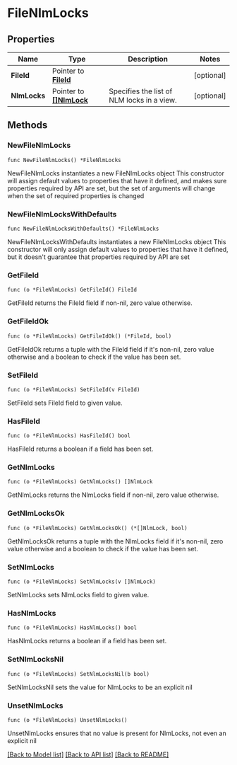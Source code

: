 # FileNlmLocks

## Properties

Name | Type | Description | Notes
------------ | ------------- | ------------- | -------------
**FileId** | Pointer to [**FileId**](FileId.md) |  | [optional] 
**NlmLocks** | Pointer to [**[]NlmLock**](NlmLock.md) | Specifies the list of NLM locks in a view. | [optional] 

## Methods

### NewFileNlmLocks

`func NewFileNlmLocks() *FileNlmLocks`

NewFileNlmLocks instantiates a new FileNlmLocks object
This constructor will assign default values to properties that have it defined,
and makes sure properties required by API are set, but the set of arguments
will change when the set of required properties is changed

### NewFileNlmLocksWithDefaults

`func NewFileNlmLocksWithDefaults() *FileNlmLocks`

NewFileNlmLocksWithDefaults instantiates a new FileNlmLocks object
This constructor will only assign default values to properties that have it defined,
but it doesn't guarantee that properties required by API are set

### GetFileId

`func (o *FileNlmLocks) GetFileId() FileId`

GetFileId returns the FileId field if non-nil, zero value otherwise.

### GetFileIdOk

`func (o *FileNlmLocks) GetFileIdOk() (*FileId, bool)`

GetFileIdOk returns a tuple with the FileId field if it's non-nil, zero value otherwise
and a boolean to check if the value has been set.

### SetFileId

`func (o *FileNlmLocks) SetFileId(v FileId)`

SetFileId sets FileId field to given value.

### HasFileId

`func (o *FileNlmLocks) HasFileId() bool`

HasFileId returns a boolean if a field has been set.

### GetNlmLocks

`func (o *FileNlmLocks) GetNlmLocks() []NlmLock`

GetNlmLocks returns the NlmLocks field if non-nil, zero value otherwise.

### GetNlmLocksOk

`func (o *FileNlmLocks) GetNlmLocksOk() (*[]NlmLock, bool)`

GetNlmLocksOk returns a tuple with the NlmLocks field if it's non-nil, zero value otherwise
and a boolean to check if the value has been set.

### SetNlmLocks

`func (o *FileNlmLocks) SetNlmLocks(v []NlmLock)`

SetNlmLocks sets NlmLocks field to given value.

### HasNlmLocks

`func (o *FileNlmLocks) HasNlmLocks() bool`

HasNlmLocks returns a boolean if a field has been set.

### SetNlmLocksNil

`func (o *FileNlmLocks) SetNlmLocksNil(b bool)`

 SetNlmLocksNil sets the value for NlmLocks to be an explicit nil

### UnsetNlmLocks
`func (o *FileNlmLocks) UnsetNlmLocks()`

UnsetNlmLocks ensures that no value is present for NlmLocks, not even an explicit nil

[[Back to Model list]](../README.md#documentation-for-models) [[Back to API list]](../README.md#documentation-for-api-endpoints) [[Back to README]](../README.md)


